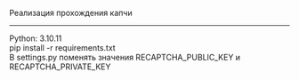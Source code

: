 Реализация прохождения капчи
<hr>
Python: 3.10.11
<br>
pip install -r requirements.txt
<br>
В settings.py поменять значения RECAPTCHA_PUBLIC_KEY и RECAPTCHA_PRIVATE_KEY
